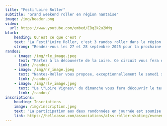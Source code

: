 ```yaml
---
title: "Festi'Loire Roller"
subtitle: "Grand weekend roller en région nantaise"
image: /img/header.png
video:
  url: https://www.youtube.com/embed/EBq2k2u2WMg
blurb:
    heading: Qu'est ce que c'est ?
    text: "La Festi'Loire Roller, c'est 3 randos roller dans la région nantaise en un seul week-end ! Découvrez ci-dessous l'édition 2024."
    strong: "Rendez-vous les 27 et 28 septembre 2025 pour la prochaine édition !"
randos:
    - image: /img/rle_image.jpeg
      text: "Partez à la découverte de la Loire. Ce circuit vous fera découvrir les rives droite et gauche de la Loire en passant sur les ponts la traversant. 50 km avec une option de 6 km en plus."
      link: /randos/
    - image: /img/nr_image.jpeg
      text: "Nantes-Roller vous propose, exceptionnellement le samedi soir, une balade nocture pour découvrir Nantes. 9 km dans le centre de Nantes."
      link: /randos/
    - image: /img/rlv_image.jpeg
      text: "La \"Loire Vignes\" du dimanche vous fera découvrir le terroir nantais avec une petite dégustation le midi. 44 km avec une option de 12 km après le pique-nique."
      link: /randos/
inscriptions:
    heading: Inscriptions
    image: /img/inscription.jpeg
    text: "La participation aux deux randonnées en journée est soumise à inscription. La billetterie n'est pas encore ouverte pour 2025."
    link: https://helloasso.com/associations/alss-roller-skating/evenements/festi-loire-roller-2025
---
```

